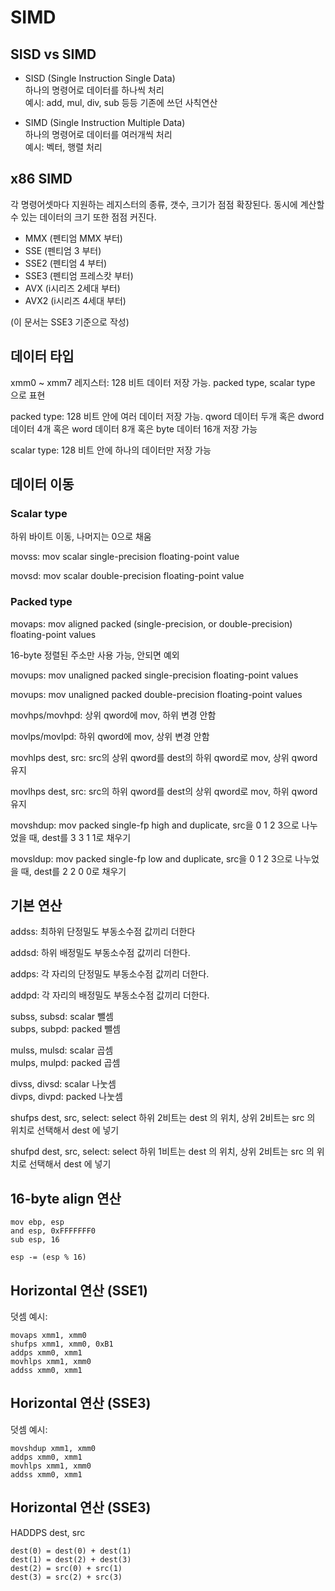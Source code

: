 # SIMD

## SISD vs SIMD

- SISD (Single Instruction Single Data)  
하나의 명령어로 데이터를 하나씩 처리  
예시: add, mul, div, sub 등등 기존에 쓰던 사칙연산

- SIMD (Single Instruction Multiple Data)  
하나의 명령어로 데이터를 여러개씩 처리  
예시: 벡터, 행렬 처리

## x86 SIMD

각 명령어셋마다 지원하는 레지스터의 종류, 갯수, 크기가 점점 확장된다.  동시에 계산할 수 있는 데이터의 크기 또한 점점 커진다.

- MMX (펜티엄 MMX 부터)
- SSE (펜티엄 3 부터)
- SSE2 (펜티엄 4 부터)
- SSE3 (펜티엄 프레스캇 부터)
- AVX (i시리즈 2세대 부터)
- AVX2 (i시리즈 4세대 부터)

(이 문서는 SSE3 기준으로 작성)

## 데이터 타입

xmm0 ~ xmm7 레지스터: 128 비트 데이터 저장 가능. packed type, scalar type 으로 표현

packed type: 128 비트 안에 여러 데이터 저장 가능. qword 데이터 두개 혹은 dword 데이터 4개 혹은 word 데이터 8개 혹은 byte 데이터 16개 저장 가능

scalar type: 128 비트 안에 하나의 데이터만 저장 가능

## 데이터 이동

### Scalar type

하위 바이트 이동, 나머지는 0으로 채움

movss: mov scalar single-precision floating-point value

movsd: mov scalar double-precision floating-point value

### Packed type

movaps: mov aligned packed (single-precision, or double-precision) floating-point values

16-byte 정렬된 주소만 사용 가능, 안되면 예외

movups: mov unaligned packed single-precision floating-point values

movups: mov unaligned packed double-precision floating-point values

movhps/movhpd: 상위 qword에 mov, 하위 변경 안함

movlps/movlpd: 하위 qword에 mov, 상위 변경 안함

movhlps dest, src: src의 상위 qword를 dest의 하위 qword로 mov, 상위 qword 유지

movlhps dest, src: src의 하위 qword를 dest의 상위 qword로 mov, 하위 qword 유지

movshdup: mov packed single-fp high and duplicate, src을 0 1 2 3으로 나누었을 때, dest를 3 3 1 1로 채우기

movsldup: mov packed single-fp low and duplicate, src을 0 1 2 3으로 나누었을 때, dest를 2 2 0 0로 채우기

## 기본 연산

addss: 최하위 단정밀도 부동소수점 값끼리 더한다

addsd: 하위 배정밀도 부동소수점 값끼리 더한다.

addps: 각 자리의 단정밀도 부동소수점 값끼리 더한다.

addpd: 각 자리의 배정밀도 부동소수점 값끼리 더한다.

subss, subsd: scalar 뺄셈  
subps, subpd: packed 뺄셈  

mulss, mulsd: scalar 곱셈  
mulps, mulpd: packed 곱셈  

divss, divsd: scalar 나눗셈  
divps, divpd: packed 나눗셈  

shufps dest, src, select: select 하위 2비트는 dest 의 위치, 상위 2비트는 src 의 위치로 선택해서 dest 에 넣기

shufpd dest, src, select: select 하위 1비트는 dest 의 위치, 상위 2비트는 src 의 위치로 선택해서 dest 에 넣기

## 16-byte align 연산

```
mov ebp, esp
and esp, 0xFFFFFFF0
sub esp, 16
```

`esp -= (esp % 16)`

## Horizontal 연산 (SSE1)

덧셈 예시:

```
movaps xmm1, xmm0
shufps xmm1, xmm0, 0xB1
addps xmm0, xmm1
movhlps xmm1, xmm0
addss xmm0, xmm1
```

## Horizontal 연산 (SSE3)

덧셈 예시:

```
movshdup xmm1, xmm0
addps xmm0, xmm1
movhlps xmm1, xmm0
addss xmm0, xmm1
```

## Horizontal 연산 (SSE3)

HADDPS dest, src
```
dest(0) = dest(0) + dest(1)
dest(1) = dest(2) + dest(3)
dest(2) = src(0) + src(1)
dest(3) = src(2) + src(3)
```